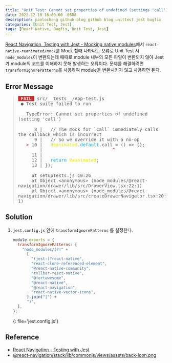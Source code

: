 ```yaml
---
title: "Unit Test: Cannot set properties of undefined (settings 'call')"
date: 2022-12-16 16:00:00 -0500
description: paolochang github-blog github blog unittest jest bugfix
categories: [Unit Test, Jest]
tags: [React Native, Bugfix, Unit Test, Jest]
---
```


<style type='text/css'>
blockquote pre {
  overflow: auto !important;
  overflow-wrap: anywhere !important;
  white-space: pre-wrap;
}
[class*="kw"] {
  color: #14A7CD;
}
[class*="cn"] {
  color: #E5E50E;
}
[class*="err_b"] {
  color: #F14B4C;
  font-weight: 600;
}
[class*="fail"] {
  color: #F0F0F0;
  font-weight: 600;
  background-color: #CD3131;
}
</style>

[React Navigation, Testing with Jest - Mocking native modules](https://reactnavigation.org/docs/testing/)에서 `react-native-reanimated/mock`를 Mock 할때 나타나는 오류로 Unit Test 시 `node_modules`이 변환되는데 때때로 module 내부의 모든 파일이 변환되지 않아 Jest가 module의 코드를 이해하지 못해 발생하는 오류이다. 문제를 해결하려면 `transformIgnorePatterns`를 사용하여 module을 변환시키지 않고 사용하면 된다.

## Error Message

> <pre>
> <span class=fail> FAIL </span> src/__tests__/App-test.js
>  ● Test suite failed to run
> 
>    TypeError: Cannot set properties of undefined (setting 'call')
> 
>       8 |   // The mock for `call` immediately calls the callback which is incorrect
>       9 |   // So we override it with a no-op
>    <span class=err_b>></span> 10 |   <span class=cn>Reanimated</span>.<span class=kw>default</span>.call = () => {};
>         |                          <span class=err_b>^</span>
>      11 |
>      12 |   <span class=kw>return</span> <span class=cn>Reanimated</span>;
>      13 | });
> 
>      at setupTests.js:10:26
>      at Object.&lt;anonymous&gt; (node_modules/@react-navigation/drawer/lib/src/DrawerView.tsx:22:1)
>      at Object.&lt;anonymous&gt; (node_modules/@react-navigation/drawer/lib/src/createDrawerNavigator.tsx:20:1)
> </pre>

## Solution

1. `jest.config.js` 안에 `transformIgnorePatterns` 를 설정한다.

   ```js
   module.exports = {
     transformIgnorePatterns: [
       "node_modules/(?!" +
         [
           "(jest-)?react-native",
           "react-clone-referenced-element",
           "@react-native-community",
           "rollbar-react-native",
           "@fortawesome",
           "@react-native",
           "@react-navigation",
           "react-native-vector-icons",
         ].join("|") +
         ")",
     ],
   };
   ```
   {: file='jest.config.js'}

## Reference

- [React Navigation - Testing with Jest](https://reactnavigation.org/docs/testing)
- [@react-navigation/stack/lib/commonjs/views/assets/back-icon.png](https://github.com/react-navigation/react-navigation/issues/8669)
